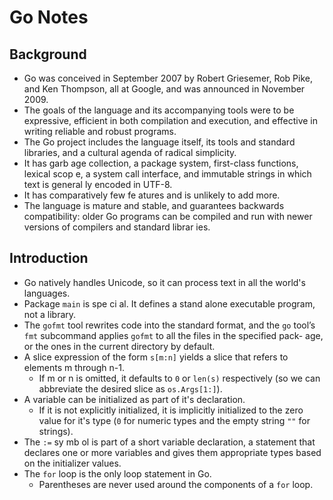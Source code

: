 # Go Notes

## Background
- Go was conceived in September 2007 by Robert Griesemer, Rob Pike, and Ken Thompson, all at Google, and was announced in November 2009.
- The goals of the language and its accompanying tools were to be expressive, efficient in both compilation and execution, and effective in writing reliable and robust programs.
- The Go project includes the language itself, its tools and standard libraries, and a cultural agenda of radical simplicity.
- It has garb age collection, a package system, first-class functions, lexical scop e, a system call interface, and immutable strings in which text is general ly encoded in UTF-8.
- It has comparatively few fe atures and is unlikely to add more.
- The language is mature and stable, and guarantees backwards compatibility: older Go programs can be compiled and run with newer versions of compilers and standard librar ies.

## Introduction
- Go natively handles Unicode, so it can process text in all the world's languages.
- Package `main` is spe ci al. It defines a stand alone executable program, not a library.
- The `gofmt` tool rewrites code into the standard format, and the `go` tool’s `fmt` subcommand applies `gofmt` to all the files in the specified pack- age, or the ones in the current directory by default.
- A slice expression of the form `s[m:n]` yields a slice that refers to elements m through n-1.
  - If m or n is omitted, it defaults to `0` or `len(s)` respectively (so we can abbreviate the desired slice as `os.Args[1:]`).
- A variable can be initialized as part of it's declaration.
  - If it is not explicitly initialized, it is implicitly initialized to the zero value for it's type (`0` for numeric types and the empty string `""` for strings).
- The `:=` sy mb ol is part of a short variable declaration, a statement that declares one or more variables and gives them appropriate types based on the initializer values.
- The `for` loop is the only loop statement in Go.
  - Parentheses are never used around the components of a `for` loop.
